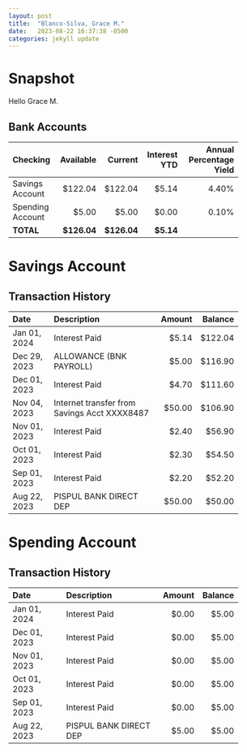 ```yaml
---
layout: post
title:  "Blanco-Silva, Grace M."
date:   2023-08-22 16:37:38 -0500
categories: jekyll update
---
```


<style type="text/css" media="screen">
  table {
    width: 90%;
  }
</style>


# Snapshot

Hello Grace M.

## Bank Accounts

| Checking         | Available    | Current     | Interest YTD | Annual Percentage Yield |
| :-------         | --------:    | ------:     | -----------: | ----------------------: |
| Savings Account  |      $122.04 |     $122.04 |        $5.14 |                   4.40% |
| Spending Account |        $5.00 |       $5.00 |        $0.00 |                   0.10% |
| **TOTAL**        |  **$126.04** | **$126.04** |    **$5.14** |                         |

# Savings Account

## Transaction History

| Date         | Description                                  | Amount  | Balance |
| :---         | :--------------------                        | ------: | ------: |
| Jan 01, 2024 |                                Interest Paid |   $5.14 | $122.04 |
| Dec 29, 2023 | ALLOWANCE (BNK PAYROLL)                      |   $5.00 | $116.90 |
| Dec 01, 2023 |                                Interest Paid |   $4.70 | $111.60 |
| Nov 04, 2023 | Internet transfer from Savings Acct XXXX8487 |  $50.00 | $106.90 |
| Nov 01, 2023 |                                Interest Paid |   $2.40 |  $56.90 |
| Oct 01, 2023 |                                Interest Paid |   $2.30 |  $54.50 |
| Sep 01, 2023 |                                Interest Paid |   $2.20 |  $52.20 |
| Aug 22, 2023 |                       PISPUL BANK DIRECT DEP |  $50.00 |  $50.00 |

# Spending Account

## Transaction History

| Date         | Description                                  | Amount  | Balance |
| :---         | :--------------------                        | ------: | ------: |
| Jan 01, 2024 |                                Interest Paid |   $0.00 |   $5.00 |
| Dec 01, 2023 |                                Interest Paid |   $0.00 |   $5.00 |
| Nov 01, 2023 |                                Interest Paid |   $0.00 |   $5.00 |
| Oct 01, 2023 |                                Interest Paid |   $0.00 |   $5.00 |
| Sep 01, 2023 |                                Interest Paid |   $0.00 |   $5.00 | 
| Aug 22, 2023 |                       PISPUL BANK DIRECT DEP |   $5.00 |   $5.00 |